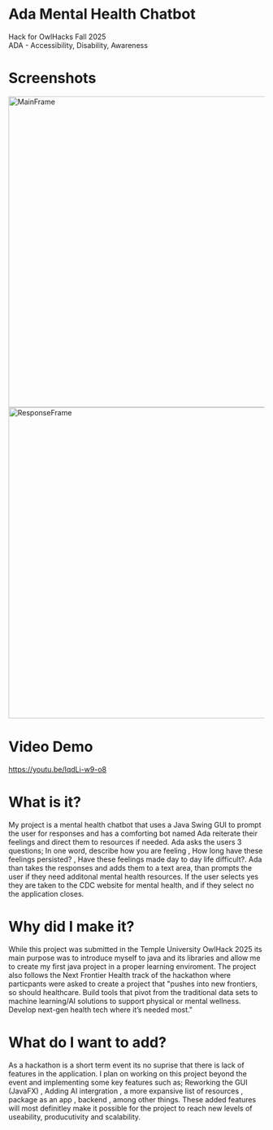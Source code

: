 # Ada Mental Health Chatbot
Hack for OwlHacks Fall 2025
<br>
ADA - Accessibility, Disability, Awareness

# Screenshots
<img width="912" height="612" alt="MainFrame" src="https://github.com/user-attachments/assets/4590cf5e-c3c6-4771-88c6-6c2d09245aa2" />

<img width="912" height="612" alt="ResponseFrame" src="https://github.com/user-attachments/assets/f7a4dd88-8a99-4411-86e8-1cd0dd030145" />




# Video Demo
https://youtu.be/IqdLi-w9-o8

# What is it?
My project is a mental health chatbot that uses a Java Swing GUI to prompt the user for responses and has a comforting bot named Ada reiterate their feelings and direct them to resources if needed. Ada asks the users 3 questions; In one word, describe how you are feeling , How long have these feelings persisted? , Have these feelings made day to day life difficult?. Ada than takes the responses and adds them to a text area, than prompts the user if they need additonal mental health resources. If the user selects yes they are taken to the CDC website for mental health, and if they select no the application closes.

# Why did I make it?
While this project was submitted in the Temple University OwlHack 2025 its main purpose was to introduce myself to java and its libraries and allow me to create my first java project in a proper learning enviroment. The project also follows the Next Frontier Health track of the hackathon where particpants were asked to create a project that "pushes into new frontiers, so should healthcare. Build tools that pivot from the traditional data sets to machine learning/AI solutions to support physical or mental wellness. Develop next-gen health tech where it’s needed most."

# What do I want to add?
As a hackathon is a short term event its no suprise that there is lack of features in the application. I plan on working on this project beyond the event and implementing some key features such as; Reworking the GUI (JavaFX) , Adding AI intergration , a more expansive list of resources , package as an app , backend , among other things. These added features will most definitley make it possible for the project to reach new levels of useability, producutivity and scalability.
